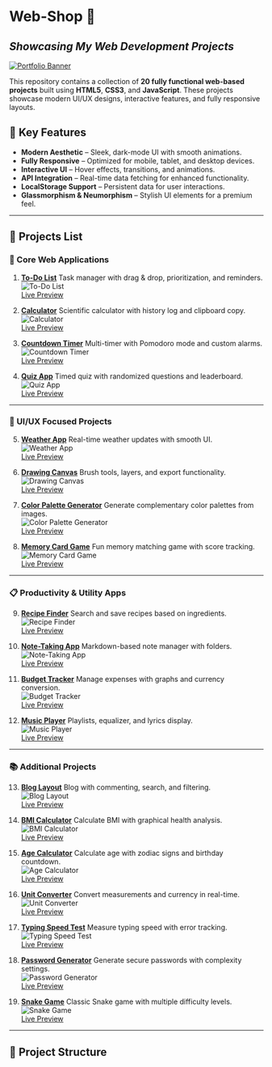 # **Web-Shop** 🛒

## _Showcasing My Web Development Projects_

[![Portfolio Banner](https://link-to-banner-image.com)](https://github.com/girish-kor)

This repository contains a collection of **20 fully functional web-based projects** built using **HTML5**, **CSS3**, and **JavaScript**. These projects showcase modern UI/UX designs, interactive features, and fully responsive layouts.

## **🌟 Key Features**
- **Modern Aesthetic** – Sleek, dark-mode UI with smooth animations.
- **Fully Responsive** – Optimized for mobile, tablet, and desktop devices.
- **Interactive UI** – Hover effects, transitions, and animations.
- **API Integration** – Real-time data fetching for enhanced functionality.
- **LocalStorage Support** – Persistent data for user interactions.
- **Glassmorphism & Neumorphism** – Stylish UI elements for a premium feel.

---

## **📌 Projects List**
### **🚀 Core Web Applications**
1. **[To-Do List](./projects/pages/toDoList.html)**
   Task manager with drag & drop, prioritization, and reminders.  
   ![To-Do List](./projects/images/todo-thumbnail.png)  
   [Live Preview](https://github.com/girish-kor/toDoList)

2. **[Calculator](./projects/pages/calculator.html)**
   Scientific calculator with history log and clipboard copy.  
   ![Calculator](./projects/images/calc-thumbnail.png)  
   [Live Preview](https://github.com/girish-kor/calculator)

3. **[Countdown Timer](./projects/pages/countdownTimer.html)**
   Multi-timer with Pomodoro mode and custom alarms.  
   ![Countdown Timer](./projects/images/timer-thumbnail.png)  
   [Live Preview](https://github.com/girish-kor/countdownTimer)

4. **[Quiz App](./projects/pages/quizApp.html)**
   Timed quiz with randomized questions and leaderboard.  
   ![Quiz App](./projects/images/quiz-thumbnail.png)  
   [Live Preview](https://github.com/girish-kor/quizApp)

---

### **🎨 UI/UX Focused Projects**
5. **[Weather App](./projects/pages/weatherApp.html)**
   Real-time weather updates with smooth UI.  
   ![Weather App](./projects/images/weather-thumbnail.png)  
   [Live Preview](https://github.com/girish-kor/weatherApp)

6. **[Drawing Canvas](./projects/pages/drawingCanvas.html)**
   Brush tools, layers, and export functionality.  
   ![Drawing Canvas](./projects/images/drawing-thumbnail.png)  
   [Live Preview](https://github.com/girish-kor/drawingCanvas)

7. **[Color Palette Generator](./projects/pages/colorPalette.html)**
   Generate complementary color palettes from images.  
   ![Color Palette Generator](./projects/images/palette-thumbnail.png)  
   [Live Preview](https://github.com/girish-kor/colorPalette)

8. **[Memory Card Game](./projects/pages/memoryGame.html)**
   Fun memory matching game with score tracking.  
   ![Memory Card Game](./projects/images/memory-thumbnail.png)  
   [Live Preview](https://github.com/girish-kor/memoryGame)

---

### **📋 Productivity & Utility Apps**
9. **[Recipe Finder](./projects/pages/recipeFinder.html)**
   Search and save recipes based on ingredients.  
   ![Recipe Finder](./projects/images/recipe-thumbnail.png)  
   [Live Preview](https://github.com/girish-kor/recipeFinder)

10. **[Note-Taking App](./projects/pages/noteTaking.html)**
    Markdown-based note manager with folders.  
    ![Note-Taking App](./projects/images/note-thumbnail.png)  
    [Live Preview](https://github.com/girish-kor/noteTaking)

11. **[Budget Tracker](./projects/pages/budgetTracker.html)**
    Manage expenses with graphs and currency conversion.  
    ![Budget Tracker](./projects/images/budget-thumbnail.png)  
    [Live Preview](https://github.com/girish-kor/budgetTracker)

12. **[Music Player](./projects/pages/musicPlayer.html)**
    Playlists, equalizer, and lyrics display.  
    ![Music Player](./projects/images/music-thumbnail.png)  
    [Live Preview](https://github.com/girish-kor/musicPlayer)

---

### **📚 Additional Projects**
13. **[Blog Layout](./projects/pages/blogLayout.html)**
    Blog with commenting, search, and filtering.  
    ![Blog Layout](./projects/images/blog-thumbnail.png)  
    [Live Preview](https://github.com/girish-kor/blogLayout)

14. **[BMI Calculator](./projects/pages/bmiCalculator.html)**
    Calculate BMI with graphical health analysis.  
    ![BMI Calculator](./projects/images/bmi-thumbnail.png)  
    [Live Preview](https://github.com/girish-kor/bmiCalculator)

15. **[Age Calculator](./projects/pages/ageCalculator.html)**
    Calculate age with zodiac signs and birthday countdown.  
    ![Age Calculator](./projects/images/age-thumbnail.png)  
    [Live Preview](https://github.com/girish-kor/ageCalculator)

16. **[Unit Converter](./projects/pages/unitConverter.html)**
    Convert measurements and currency in real-time.  
    ![Unit Converter](./projects/images/converter-thumbnail.png)  
    [Live Preview](https://github.com/girish-kor/unitConverter)

17. **[Typing Speed Test](./projects/pages/typingSpeedTest.html)**
    Measure typing speed with error tracking.  
    ![Typing Speed Test](./projects/images/typing-thumbnail.png)  
    [Live Preview](https://github.com/girish-kor/typingSpeedTest)

18. **[Password Generator](./projects/pages/passwordGenerator.html)**
    Generate secure passwords with complexity settings.  
    ![Password Generator](./projects/images/password-thumbnail.png)  
    [Live Preview](https://github.com/girish-kor/passwordGenerator)

19. **[Snake Game](./projects/pages/snakeGame.html)**
    Classic Snake game with multiple difficulty levels.  
    ![Snake Game](./projects/images/snake-thumbnail.png)  
    [Live Preview](https://github.com/girish-kor/snakeGame)

---

## **📂 Project Structure**
